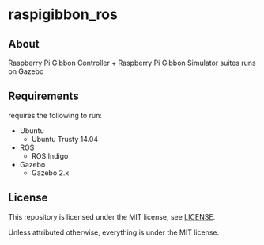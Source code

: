 # raspigibbon_ros

## About

Raspberry Pi Gibbon Controller + Raspberry Pi Gibbon Simulator suites runs on Gazebo

## Requirements

requires the following to run:

* Ubuntu
  * Ubuntu Trusty 14.04
* ROS
  * ROS Indigo
* Gazebo
  * Gazebo 2.x

## License

This repository is licensed under the MIT license, see [LICENSE]( ./LICENSE ).

Unless attributed otherwise, everything is under the MIT license.
